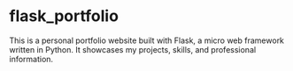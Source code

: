 # flask_portfolio

This is a personal portfolio website built with Flask, a micro web framework written in Python. It showcases my projects, skills, and professional information.
